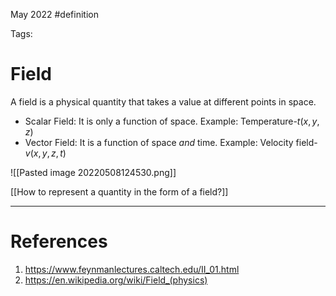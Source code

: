May 2022
 #definition  

Tags:

# Field
A field is a physical quantity that takes a value at different points in space.
- Scalar Field: It is only a function of space. Example: Temperature-$t(x,y,z)$
- Vector Field: It is a function of space *and* time. Example: Velocity field-$v(x,y,z,t)$

![[Pasted image 20220508124530.png]]

[[How to represent a quantity in the form of a field?]]

---
# References
1.  https://www.feynmanlectures.caltech.edu/II_01.html
2. https://en.wikipedia.org/wiki/Field_(physics)


